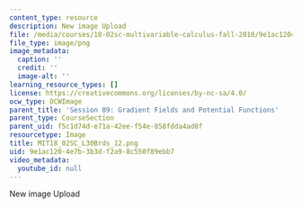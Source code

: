 ```yaml
---
content_type: resource
description: New image Upload
file: /media/courses/18-02sc-multivariable-calculus-fall-2010/9e1ac1204e7b3b3df2a98c550f89ebb7_MIT18_02SC_L30Brds_12.png
file_type: image/png
image_metadata:
  caption: ''
  credit: ''
  image-alt: ''
learning_resource_types: []
license: https://creativecommons.org/licenses/by-nc-sa/4.0/
ocw_type: OCWImage
parent_title: 'Session 89: Gradient Fields and Potential Functions'
parent_type: CourseSection
parent_uid: f5c1d74d-e71a-42ee-f54e-858fdda4ad8f
resourcetype: Image
title: MIT18_02SC_L30Brds_12.png
uid: 9e1ac120-4e7b-3b3d-f2a9-8c550f89ebb7
video_metadata:
  youtube_id: null
---
```

New image Upload